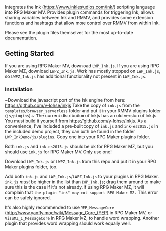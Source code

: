 
Integrates the Ink (https://www.inklestudios.com/ink/) scripting language into RPG Maker MV. Provides plugin
commands for triggering Ink, allows sharing variables between Ink and RMMV, and provides some extension
functions and hashtags that allow more control over RMMV from within Ink.

Please see the plugin files themselves for the most up-to-date documentation.

## Getting Started

If you are using RPG Maker MV, download `LWP_Ink.js`. If you are using RPG Maker MZ, download `LWPZ_Ink.js`. Work has mostly stopped on `LWP_Ink.js`, so `LWPZ_Ink.js` has additional functionality not present in `LWP_Ink.js`.

### Installation

~Download the javascript port of the Ink engine from here: https://github.com/y-lohse/inkjs
Take the copy of `ink.js` from the `templates/browser_serverless` folder and put it in your RMMV plugins
folder (`js/plugins`).~ The current distribution of inkjs has an old version of ink.js. You must build it yourself from https://github.com/y-lohse/inkjs. As a convenience, I've included a pre-built copy of `ink.js` and `ink-es2015.js` in the included demo project, they can both be found in the folder `LWP_InkDemo/js/plugins`. Copy one into your RPG Maker plugins folder.

Both `ink.js` and `ink-es2015.js` should be ok for RPG Maker MZ, but you should use `ink.js` for RPG Maker MV. Only use one!

Download `LWP_Ink.js` or `LWPZ_Ink.js` from this repo and put it in your RPG Maker plugins folder, too.

Add both `ink.js` and `LWP_Ink.js`/`LWPZ_Ink.js` to your plugins in RPG Maker. `ink.js` *must* be higher in the list than
`LWP_Ink.js`; drag them around to make sure this is the case if it's not already. If using RPG Maker MZ, it will complain that `the plugin "ink" may not support RPG Maker MZ.` This error can be safely ignored.

It's also highly recommended to use `YEP_MessageCore` (http://www.yanfly.moe/wiki/Message_Core_(YEP) in RPG Maker MV, or `VisuMZ_1_MessageCore` in RPG Maker MZ, to handle word wrapping. Another plugin that provides word wrapping should work equally well.

